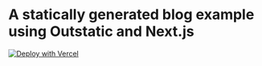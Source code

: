 # A statically generated blog example using Outstatic and Next.js

[![Deploy with Vercel](https://vercel.com/button)](https://vercel.com/new/clone?repository-url=https%3A%2F%2Fgithub.com%2Favitorio%2Foutstatic-beta%2Ftree%2Fmain%2Fexamples%2Fblog&env=OST_GITHUB_ID,OST_GITHUB_SECRET,OST_TOKEN_SECRET,OST_REPO_SLUG&project-name=outstatic-blog&repo-name=outstatic-blog&demo-title=Outstatic%20Blog%20Demo&demo-description=A%20statically%20generated%20blog%20example%20using%20Outstatic&demo-url=https%3A%2F%2Foutstatic-blog-example.vercel.app%2F&demo-image=https%3A%2F%2Foutstatic-blog-example.vercel.app%2Fassets%2Foutstatic-demo.png)

